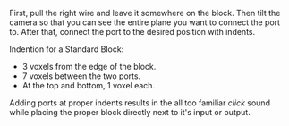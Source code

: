 First, pull the right wire and leave it somewhere on the block. Then tilt the camera so that you can see the entire plane you want to connect the port to. After that, connect the port to the desired position with indents.


Indention for a Standard Block:
- 3 voxels from the edge of the block.
- 7 voxels between the two ports.
- At the top and bottom, 1 voxel each.



Adding ports at proper indents results in the all too familiar *click* sound while placing the proper block directly next to it's input or output.